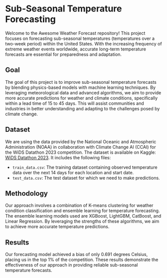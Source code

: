 # Sub-Seasonal Temperature Forecasting

Welcome to the Awesome Weather Forecast repository! This project focuses on forecasting sub-seasonal temperatures (temperatures over a two-week period) within the United States. With the increasing frequency of extreme weather events worldwide, accurate long-term temperature forecasts are essential for preparedness and adaptation.

## Goal
The goal of this project is to improve sub-seasonal temperature forecasts by blending physics-based models with machine learning techniques. By leveraging meteorological data and advanced algorithms, we aim to provide more accurate predictions for weather and climate conditions, specifically within a lead time of 15 to 45 days. This will assist communities and industries in better understanding and adapting to the challenges posed by climate change.

## Dataset
We are using the data provided by the National Oceanic and Atmospheric Administration (NOAA) in collaboration with Climate Change AI (CCAI) for the WiDS Datathon 2023 competition. The dataset is available on Kaggle: [WiDS Datathon 2023](https://www.kaggle.com/competitions/widsdatathon2023/data). It includes the following files:

- `train_data.csv`: The training dataset containing observed temperature data over the next 14 days for each location and start date.
- `test_data.csv`: The test dataset for which we need to make predictions.

## Methodology
Our approach involves a combination of K-means clustering for weather condition classification and ensemble learning for temperature forecasting. The ensemble learning models used are XGBoost, LightGBM, CatBoost, and Linear Regression. By leveraging the strengths of these algorithms, we aim to achieve more accurate temperature predictions.

## Results
Our forecasting model achieved a bias of only 0.691 degrees Celsius, placing us in the top 1% of the competition. These results demonstrate the effectiveness of our approach in providing reliable sub-seasonal temperature forecasts.